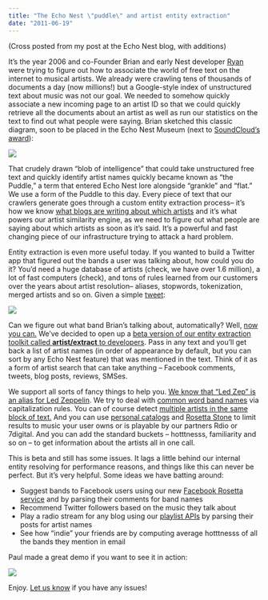 ```yaml
---
title: "The Echo Nest \"puddle\" and artist entity extraction"
date: "2011-06-19"
---
```


(Cross posted from my post at the Echo Nest blog, with additions)

It’s the year 2006 and co-Founder Brian and early Nest developer [Ryan](http://www.squid-labs.com/people/ryan.html) were trying to figure out how to associate the world of free text on the internet to musical artists. We already were crawling tens of thousands of documents a day (now millions!) but a Google-style index of unstructured text about music was not our goal. We needed to somehow quickly associate a new incoming page to an artist ID so that we could quickly retrieve all the documents about an artist as well as run our statistics on the text to find out what people were saying. Brian sketched this classic diagram, soon to be placed in the Echo Nest Museum (next to [SoundCloud’s award](http://twitter.com/#!/David/status/78655783851667456)):

![](images/puddle.jpg)

That crudely drawn “blob of intelligence” that could take unstructured free text and quickly identify artist names quickly became known as “the Puddle,” a term that entered Echo Nest lore alongside “grankle” and “flat.” We use a form of the Puddle to this day. Every piece of text that our crawlers generate goes through a custom entity extraction process– it’s how we know [what blogs are writing about which artists](http://developer.echonest.com/docs/v4/artist.html#blogs) and it’s what powers our artist similarity engine, as we need to figure out what people are saying about which artists as soon as it’s said. It’s a powerful and fast changing piece of our infrastructure trying to attack a hard problem.

Entity extraction is even more useful today. If you wanted to build a Twitter app that figured out the bands a user was talking about, how could you do it? You’d need a huge database of artists (check, we have over 1.6 million), a lot of fast computers (check), and tons of rules learned from our customers over the years about artist resolution– aliases, stopwords, tokenization, merged artists and so on. Given a simple [tweet](http://twitter.com/#!/bwhitman/status/79156411891843072):

[![](images/hefner.png)](http://twitter.com/#!/bwhitman/status/79156411891843072)

Can we figure out what band Brian’s talking about, automatically? Well, [now you can.](http://developer.echonest.com/api/v4/artist/extract?api_key=N6E4NIOVYMTHNDM8J&format=json&text=someday%20we're%20going%20to%20realize%20how%20great%20Hefner%20was.%20There'll%20be%20a%20parade%20and%20every%20top%2040%20hit%20grows%20a%20coda%20that%20year) We’ve decided to open up a [beta version of our entity extraction toolkit called **artist/extract** to developers](http://developer.echonest.com/docs/v4/artist.html#extract). Pass in any text and you’ll get back a list of artist names (in order of appearance by default, but you can sort by any Echo Nest feature) that was mentioned in the text. Think of it as a form of artist search that can take anything – Facebook comments, tweets, blog posts, reviews, SMSes.

We support all sorts of fancy things to help you. [We know that “Led Zep” is an alias for Led Zeppelin](http://developer.echonest.com/api/v4/artist/extract?api_key=N6E4NIOVYMTHNDM8J&format=json&text=led%20zep%20is%20so%20much%20better%20than%20The%20Killers&results=15&bucket=familiarity). We try to deal with [common word band names](http://developer.echonest.com/api/v4/artist/extract?api_key=N6E4NIOVYMTHNDM8J&format=json&text=I'm%20walking%20on%20air&results=15) via capitalization rules. You can of course detect [multiple artists in the same block of text.](http://developer.echonest.com/api/v4/artist/extract?api_key=N6E4NIOVYMTHNDM8J&format=json&text=isn't%20Hrvatski%20the%20same%20guy%20as%20keith%20fullerton%20whitman?) And you can use [personal catalogs](http://developer.echonest.com/docs/v4/catalog.html) and [Rosetta Stone](http://developer.echonest.com/docs/v4/index.html#project-rosetta-stone) to limit results to music your user owns or is playable by our partners Rdio or 7digital. And you can add the standard buckets – hotttnesss, familiarity and so on – to get information about the artists all in one call.

This is beta and still has some issues. It lags a little behind our internal entity resolving for performance reasons, and things like this can never be perfect. But it’s very helpful. Some ideas we have batting around:

- Suggest bands to Facebook users using our new [Facebook Rosetta service](http://blog.echonest.com/post/6384161266/support-for-facebook-artist-ids) and by parsing their comments for band names
- Recommend Twitter followers based on the music they talk about
- Play a radio stream for any blog using our [playlist APIs](http://developer.echonest.com/docs/v4/playlist.html#static) by parsing their posts for artist names
- See how “indie” your friends are by computing average hotttnesss of all the bands they mention in email

Paul made a great demo if you want to see it in action:

[![](http://musicmachinery.files.wordpress.com/2011/06/find-the-artists.png?w=620&h=502)](http://static.echonest.com/visualizations/years-active/find-the-artist.html)

Enjoy. [Let us know](http://developer.echonest.com/forums) if you have any issues!
